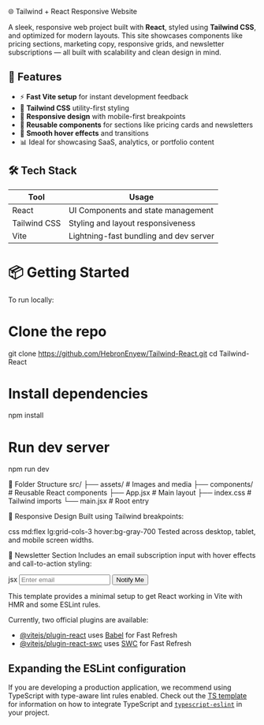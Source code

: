 🌐 Tailwind + React Responsive Website

A sleek, responsive web project built with **React**, styled using **Tailwind CSS**, and optimized for modern layouts. This site showcases components like pricing sections, marketing copy, responsive grids, and newsletter subscriptions — all built with scalability and clean design in mind.


## 🚀 Features

- ⚡ **Fast Vite setup** for instant development feedback
- 🎨 **Tailwind CSS** utility-first styling
- 📱 **Responsive design** with mobile-first breakpoints
- 🧱 **Reusable components** for sections like pricing cards and newsletters
- 🌈 **Smooth hover effects** and transitions
- 📊 Ideal for showcasing SaaS, analytics, or portfolio content

## 🛠️ Tech Stack

| Tool        | Usage                                  |
|-------------|------------------------------------------|
| React       | UI Components and state management       |
| Tailwind CSS| Styling and layout responsiveness        |
| Vite        | Lightning-fast bundling and dev server   |

# 📦 Getting Started

To run locally:

# Clone the repo
git clone https://github.com/HebronEnyew/Tailwind-React.git
cd Tailwind-React

# Install dependencies
npm install

# Run dev server
npm run dev

🧾 Folder Structure
src/
├── assets/        # Images and media
├── components/    # Reusable React components
├── App.jsx        # Main layout
├── index.css      # Tailwind imports
└── main.jsx       # Root entry

📱 Responsive Design
Built using Tailwind breakpoints:

css
md:flex
lg:grid-cols-3
hover:bg-gray-700
Tested across desktop, tablet, and mobile screen widths.

📨 Newsletter Section
Includes an email subscription input with hover effects and call-to-action styling:

jsx
<input type="email" placeholder="Enter email" />
<button>Notify Me</button>


This template provides a minimal setup to get React working in Vite with HMR and some ESLint rules.

Currently, two official plugins are available:

- [@vitejs/plugin-react](https://github.com/vitejs/vite-plugin-react/blob/main/packages/plugin-react) uses [Babel](https://babeljs.io/) for Fast Refresh
- [@vitejs/plugin-react-swc](https://github.com/vitejs/vite-plugin-react/blob/main/packages/plugin-react-swc) uses [SWC](https://swc.rs/) for Fast Refresh

## Expanding the ESLint configuration

If you are developing a production application, we recommend using TypeScript with type-aware lint rules enabled. Check out the [TS template](https://github.com/vitejs/vite/tree/main/packages/create-vite/template-react-ts) for information on how to integrate TypeScript and [`typescript-eslint`](https://typescript-eslint.io) in your project.
